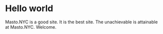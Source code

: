 # Hello world

Masto.NYC is a good site. It is the best site. The unachievable is attainable at Masto.NYC. Welcome.
